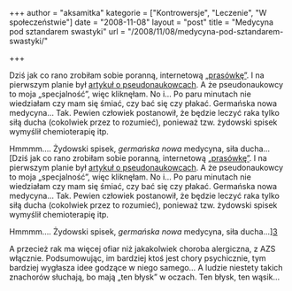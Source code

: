 +++
author = "aksamitka"
kategorie = ["Kontrowersje", "Leczenie", "W społeczeństwie"]
date = "2008-11-08"
layout = "post"
title = "Medycyna pod sztandarem swastyki"
url = "/2008/11/08/medycyna-pod-sztandarem-swastyki/"

+++

Dziś jak co rano zrobiłam sobie poranną, internetową [&#8222;prasówkę&#8221;][1]. I na pierwszym planie był [artykuł o pseudonaukowcach][2]. A że pseudonaukowcy to moja &#8222;specjalność&#8221;, więc kliknęłam. No i&#8230; Po paru minutach nie wiedziałam czy mam się śmiać, czy bać się czy płakać. Germańska nowa medycyna&#8230; Tak. Pewien człowiek postanowił, że będzie leczyć raka tylko siłą ducha (cokolwiek przez to rozumieć), ponieważ tzw. żydowski spisek wymyślił chemioterapię itp.

Hmmmm&#8230;. Żydowski spisek, _germańska nowa_ medycyna, siła ducha&#8230; [Dziś jak co rano zrobiłam sobie poranną, internetową [&#8222;prasówkę&#8221;][1]. I na pierwszym planie był [artykuł o pseudonaukowcach][2]. A że pseudonaukowcy to moja &#8222;specjalność&#8221;, więc kliknęłam. No i&#8230; Po paru minutach nie wiedziałam czy mam się śmiać, czy bać się czy płakać. Germańska nowa medycyna&#8230; Tak. Pewien człowiek postanowił, że będzie leczyć raka tylko siłą ducha (cokolwiek przez to rozumieć), ponieważ tzw. żydowski spisek wymyślił chemioterapię itp.

Hmmmm&#8230;. Żydowski spisek, _germańska nowa_ medycyna, siła ducha&#8230;][3] 

A przecież rak ma więcej ofiar niż jakakolwiek choroba alergiczna, z AZS włącznie. Podsumowując, im bardziej ktoś jest chory psychicznie, tym bardziej wygłasza idee godzące w niego samego&#8230; A ludzie niestety takich znachorów słuchają, bo mają &#8222;ten błysk&#8221; w oczach. Ten błysk, ten wąsik&#8230;

 [1]: http://onet.pl "Onet.pl"
 [2]: http://tygodnik.onet.pl/36,0,16735,doktorat_ztelepatii,artykul.html "Doktorat z telepatii"
 [3]: http://pl.wikipedia.org/wiki/Hitler "Adolf Hitler"